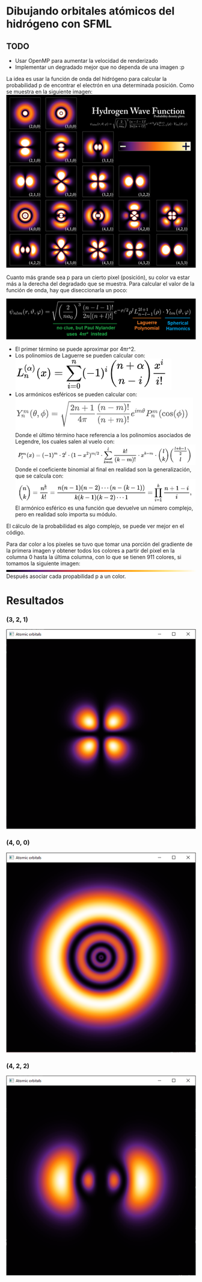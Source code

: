 # Dibujando orbitales atómicos del hidrógeno con SFML
## TODO
- Usar OpenMP para aumentar la velocidad de renderizado
- Implementar un degradado mejor que no dependa de una imagen :p

La idea es usar la función de onda del hidrógeno para calcular la probabilidad p de encontrar el electrón en una determinada posición. Como se muestra en la siguiente imagen:
![Hydrogen_Density_Plots](images/Hydrogen_Density_Plots.png)

Cuanto más grande sea p para un cierto pixel (posición), su color va estar más a la derecha del degradado que se muestra.
Para calcular el valor de la función de onda, hay que diseccionarla un poco: 

![eq](images/eq.png)
- El primer término se puede aproximar por 4πr^2.
- Los polinomios de Laguerre se pueden calcular con:
![laguerre](images/laguerre.png)
- Los armónicos esféricos se pueden calcular con:
![sphericalharmonics](images/sphericalharmonics.png)
Donde el último término hace referencia a los polinomios asociados de Legendre, los cuales salen al vuelo con:
![legendre](images/legendre.png)
Donde el coeficiente binomial al final en realidad son la generalización, que se calcula con:
![coef](images/coef.png)
El armónico esférico es una función que devuelve un número complejo, pero en realidad solo importa su módulo.

El cálculo de la probabilidad es algo complejo, se puede ver mejor en el código.

Para dar color a los pixeles se tuvo que tomar una porción del gradiente de la primera imagen y obtener todos los colores a partir del pixel en la columna 0 hasta la última columna, con lo que se tienen 911 colores, si tomamos la siguiente imagen:
![gradiente](images/gradiente.png)
Después asociar cada propabilidad p a un color.

# Resultados
### (3, 2, 1)
![321](images/321.png)
### (4, 0, 0)
![400](images/400.png)
### (4, 2, 2)
![400](images/422.png)